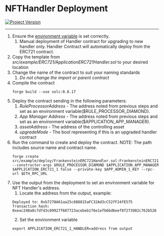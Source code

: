 # NFTHandler Deployment
[![Project Version][version-image]][version-url]

---

1. Ensure the [environment variable][environment-url] is set correctly.
    1. Manual deployment of Handler contract for upgrading to new handler only. Handler Contract 
    will automatically deploy from the ERC721 contract. 
2. Copy the template from _src/example/ERC721/ApplicationERC721Handler.sol_ to your desired location
3. Change the name of the contract to suit your naming standards
    1. *Do not change the import or parent contract*
4. Compile the contract
    ````
    forge build --use solc:0.8.17

    ````
5. Deploy the contract sending in the following parameters:
    1. _RuleProcessorAddress_ - The address noted from previous steps and set as an environment variable($RULE_PROCESSOR_DIAMOND).
    2. _App Manager Address_ - The address noted from previous steps and set as an environment variable($APPLICATION_APP_MANAGER).
    3. _assetAddress_ - The address of the controlling asset
    4. _upgradeMode_ - The bool representing if this is an upgraded handler contract
6. Run the command to create and deploy the contract. NOTE: The path includes source name and contract name.
    ````
    forge create src/example/deploy/FrankensteinERC721Handler.sol:FrankensteinERC721Handler --constructor-args $RULE_PROCESSOR_DIAMOND $APPLICATION_APP_MANAGER $APPLICATION_ERC721_1 false --private-key $APP_ADMIN_1_KEY --rpc-url $ETH_RPC_URL

    ````
7. Use the output from the deployment to set an environment variable for NFT Handler's address.
    1. Locate the address from the output, example:
    ````
    Deployed to: 0xb7278A61aa25c888815aFC32Ad3cC52fF24fE575
    Transaction hash: 0xeac248a8c7dfd3c09927f607723acebeb1f6e1efb6bd6eef8f273982c762b526
    ````
    2. Set the environment variable
    ````
    export APPLICATION_ERC721_1_HANDLER=address from output
    ````


<!-- These are the body links -->
[deploymentDirectory-url]: ../DEPLOYMENT-DIRECTORY.md
[environment-url]: ../SET-ENVIRONMENT.md

<!-- These are the header links -->
[version-image]: https://img.shields.io/badge/Version-1.1.0-brightgreen?style=for-the-badge&logo=appveyor
[version-url]: https://github.com/thrackle-io/Tron